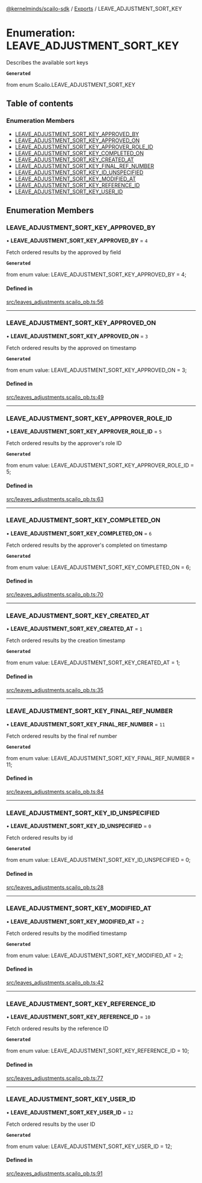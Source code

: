 [@kernelminds/scailo-sdk](../README.md) / [Exports](../modules.md) / LEAVE\_ADJUSTMENT\_SORT\_KEY

# Enumeration: LEAVE\_ADJUSTMENT\_SORT\_KEY

Describes the available sort keys

**`Generated`**

from enum Scailo.LEAVE_ADJUSTMENT_SORT_KEY

## Table of contents

### Enumeration Members

- [LEAVE\_ADJUSTMENT\_SORT\_KEY\_APPROVED\_BY](LEAVE_ADJUSTMENT_SORT_KEY.md#leave_adjustment_sort_key_approved_by)
- [LEAVE\_ADJUSTMENT\_SORT\_KEY\_APPROVED\_ON](LEAVE_ADJUSTMENT_SORT_KEY.md#leave_adjustment_sort_key_approved_on)
- [LEAVE\_ADJUSTMENT\_SORT\_KEY\_APPROVER\_ROLE\_ID](LEAVE_ADJUSTMENT_SORT_KEY.md#leave_adjustment_sort_key_approver_role_id)
- [LEAVE\_ADJUSTMENT\_SORT\_KEY\_COMPLETED\_ON](LEAVE_ADJUSTMENT_SORT_KEY.md#leave_adjustment_sort_key_completed_on)
- [LEAVE\_ADJUSTMENT\_SORT\_KEY\_CREATED\_AT](LEAVE_ADJUSTMENT_SORT_KEY.md#leave_adjustment_sort_key_created_at)
- [LEAVE\_ADJUSTMENT\_SORT\_KEY\_FINAL\_REF\_NUMBER](LEAVE_ADJUSTMENT_SORT_KEY.md#leave_adjustment_sort_key_final_ref_number)
- [LEAVE\_ADJUSTMENT\_SORT\_KEY\_ID\_UNSPECIFIED](LEAVE_ADJUSTMENT_SORT_KEY.md#leave_adjustment_sort_key_id_unspecified)
- [LEAVE\_ADJUSTMENT\_SORT\_KEY\_MODIFIED\_AT](LEAVE_ADJUSTMENT_SORT_KEY.md#leave_adjustment_sort_key_modified_at)
- [LEAVE\_ADJUSTMENT\_SORT\_KEY\_REFERENCE\_ID](LEAVE_ADJUSTMENT_SORT_KEY.md#leave_adjustment_sort_key_reference_id)
- [LEAVE\_ADJUSTMENT\_SORT\_KEY\_USER\_ID](LEAVE_ADJUSTMENT_SORT_KEY.md#leave_adjustment_sort_key_user_id)

## Enumeration Members

### LEAVE\_ADJUSTMENT\_SORT\_KEY\_APPROVED\_BY

• **LEAVE\_ADJUSTMENT\_SORT\_KEY\_APPROVED\_BY** = ``4``

Fetch ordered results by the approved by field

**`Generated`**

from enum value: LEAVE_ADJUSTMENT_SORT_KEY_APPROVED_BY = 4;

#### Defined in

[src/leaves_adjustments.scailo_pb.ts:56](https://github.com/scailo/ts-sdk/blob/c10a36b57201dfa5903d4b53efa1e62aa6208936/src/leaves_adjustments.scailo_pb.ts#L56)

___

### LEAVE\_ADJUSTMENT\_SORT\_KEY\_APPROVED\_ON

• **LEAVE\_ADJUSTMENT\_SORT\_KEY\_APPROVED\_ON** = ``3``

Fetch ordered results by the approved on timestamp

**`Generated`**

from enum value: LEAVE_ADJUSTMENT_SORT_KEY_APPROVED_ON = 3;

#### Defined in

[src/leaves_adjustments.scailo_pb.ts:49](https://github.com/scailo/ts-sdk/blob/c10a36b57201dfa5903d4b53efa1e62aa6208936/src/leaves_adjustments.scailo_pb.ts#L49)

___

### LEAVE\_ADJUSTMENT\_SORT\_KEY\_APPROVER\_ROLE\_ID

• **LEAVE\_ADJUSTMENT\_SORT\_KEY\_APPROVER\_ROLE\_ID** = ``5``

Fetch ordered results by the approver's role ID

**`Generated`**

from enum value: LEAVE_ADJUSTMENT_SORT_KEY_APPROVER_ROLE_ID = 5;

#### Defined in

[src/leaves_adjustments.scailo_pb.ts:63](https://github.com/scailo/ts-sdk/blob/c10a36b57201dfa5903d4b53efa1e62aa6208936/src/leaves_adjustments.scailo_pb.ts#L63)

___

### LEAVE\_ADJUSTMENT\_SORT\_KEY\_COMPLETED\_ON

• **LEAVE\_ADJUSTMENT\_SORT\_KEY\_COMPLETED\_ON** = ``6``

Fetch ordered results by the approver's completed on timestamp

**`Generated`**

from enum value: LEAVE_ADJUSTMENT_SORT_KEY_COMPLETED_ON = 6;

#### Defined in

[src/leaves_adjustments.scailo_pb.ts:70](https://github.com/scailo/ts-sdk/blob/c10a36b57201dfa5903d4b53efa1e62aa6208936/src/leaves_adjustments.scailo_pb.ts#L70)

___

### LEAVE\_ADJUSTMENT\_SORT\_KEY\_CREATED\_AT

• **LEAVE\_ADJUSTMENT\_SORT\_KEY\_CREATED\_AT** = ``1``

Fetch ordered results by the creation timestamp

**`Generated`**

from enum value: LEAVE_ADJUSTMENT_SORT_KEY_CREATED_AT = 1;

#### Defined in

[src/leaves_adjustments.scailo_pb.ts:35](https://github.com/scailo/ts-sdk/blob/c10a36b57201dfa5903d4b53efa1e62aa6208936/src/leaves_adjustments.scailo_pb.ts#L35)

___

### LEAVE\_ADJUSTMENT\_SORT\_KEY\_FINAL\_REF\_NUMBER

• **LEAVE\_ADJUSTMENT\_SORT\_KEY\_FINAL\_REF\_NUMBER** = ``11``

Fetch ordered results by the final ref number

**`Generated`**

from enum value: LEAVE_ADJUSTMENT_SORT_KEY_FINAL_REF_NUMBER = 11;

#### Defined in

[src/leaves_adjustments.scailo_pb.ts:84](https://github.com/scailo/ts-sdk/blob/c10a36b57201dfa5903d4b53efa1e62aa6208936/src/leaves_adjustments.scailo_pb.ts#L84)

___

### LEAVE\_ADJUSTMENT\_SORT\_KEY\_ID\_UNSPECIFIED

• **LEAVE\_ADJUSTMENT\_SORT\_KEY\_ID\_UNSPECIFIED** = ``0``

Fetch ordered results by id

**`Generated`**

from enum value: LEAVE_ADJUSTMENT_SORT_KEY_ID_UNSPECIFIED = 0;

#### Defined in

[src/leaves_adjustments.scailo_pb.ts:28](https://github.com/scailo/ts-sdk/blob/c10a36b57201dfa5903d4b53efa1e62aa6208936/src/leaves_adjustments.scailo_pb.ts#L28)

___

### LEAVE\_ADJUSTMENT\_SORT\_KEY\_MODIFIED\_AT

• **LEAVE\_ADJUSTMENT\_SORT\_KEY\_MODIFIED\_AT** = ``2``

Fetch ordered results by the modified timestamp

**`Generated`**

from enum value: LEAVE_ADJUSTMENT_SORT_KEY_MODIFIED_AT = 2;

#### Defined in

[src/leaves_adjustments.scailo_pb.ts:42](https://github.com/scailo/ts-sdk/blob/c10a36b57201dfa5903d4b53efa1e62aa6208936/src/leaves_adjustments.scailo_pb.ts#L42)

___

### LEAVE\_ADJUSTMENT\_SORT\_KEY\_REFERENCE\_ID

• **LEAVE\_ADJUSTMENT\_SORT\_KEY\_REFERENCE\_ID** = ``10``

Fetch ordered results by the reference ID

**`Generated`**

from enum value: LEAVE_ADJUSTMENT_SORT_KEY_REFERENCE_ID = 10;

#### Defined in

[src/leaves_adjustments.scailo_pb.ts:77](https://github.com/scailo/ts-sdk/blob/c10a36b57201dfa5903d4b53efa1e62aa6208936/src/leaves_adjustments.scailo_pb.ts#L77)

___

### LEAVE\_ADJUSTMENT\_SORT\_KEY\_USER\_ID

• **LEAVE\_ADJUSTMENT\_SORT\_KEY\_USER\_ID** = ``12``

Fetch ordered results by the user ID

**`Generated`**

from enum value: LEAVE_ADJUSTMENT_SORT_KEY_USER_ID = 12;

#### Defined in

[src/leaves_adjustments.scailo_pb.ts:91](https://github.com/scailo/ts-sdk/blob/c10a36b57201dfa5903d4b53efa1e62aa6208936/src/leaves_adjustments.scailo_pb.ts#L91)
